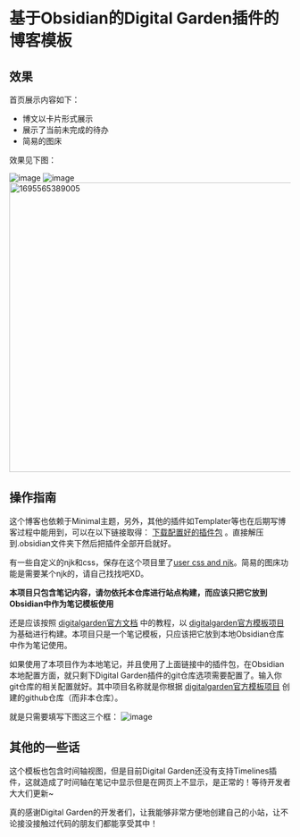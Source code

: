# 基于Obsidian的Digital Garden插件的博客模板

## 效果
首页展示内容如下：

- 博文以卡片形式展示
- 展示了当前未完成的待办
- 简易的图床
    
效果见下图：

![image](https://github.com/magicGina/digital_garden_blog_template/assets/88796282/ca2b672e-6328-4e10-86e4-5630d05fe4eb)
![image](https://github.com/magicGina/digital_garden_blog_template/assets/88796282/2e8dc8ec-b9ea-4926-a267-8cf4722efc24)
<img width="518" alt="1695565389005" src="https://github.com/magicGina/digital_garden_blog_template/assets/88796282/80ff9c03-b46b-4316-9162-700e05529f87">


## 操作指南
这个博客也依赖于Minimal主题，另外，其他的插件如Templater等也在后期写博客过程中能用到，可以在以下链接取得： [下载配置好的插件包](https://miya.teracloud.jp/share/11d12c08ec2d0062) 。直接解压到.obsidian文件夹下然后把插件全部开启就好。

有一些自定义的njk和css，保存在这个项目里了[user css and njk](https://github.com/magicGina/user_digitalgarden_setting)。简易的图床功能是需要某个njk的，请自己找找吧XD。

**本项目只包含笔记内容，请勿依托本仓库进行站点构建，而应该只把它放到Obsidian中作为笔记模板使用**

还是应该按照 [digitalgarden官方文档](https://dg-docs.ole.dev/) 中的教程，以 [digitalgarden官方模板项目](https://github.com/oleeskild/digitalgarden) 为基础进行构建。本项目只是一个笔记模板，只应该把它放到本地Obsidian仓库中作为笔记使用。

如果使用了本项目作为本地笔记，并且使用了上面链接中的插件包，在Obsidian本地配置方面，就只剩下Digital Garden插件的git仓库选项需要配置了。输入你git仓库的相关配置就好。其中项目名称就是你根据 [digitalgarden官方模板项目](https://github.com/oleeskild/digitalgarden) 创建的github仓库（而非本仓库）。


就是只需要填写下图这三个框：
![image](https://github.com/magicGina/digital_garden_blog_template/assets/88796282/a933d03c-a7e6-4f46-a8d5-412a6c724c85)

## 其他的一些话
这个模板也包含时间轴视图，但是目前Digital Garden还没有支持Timelines插件，这就造成了时间轴在笔记中显示但是在网页上不显示，是正常的！等待开发者大大们更新~

真的感谢Digital Garden的开发者们，让我能够非常方便地创建自己的小站，让不论接没接触过代码的朋友们都能享受其中！

